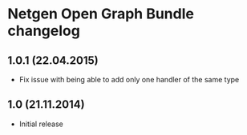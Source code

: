 Netgen Open Graph Bundle changelog
==================================

## 1.0.1 (22.04.2015)

* Fix issue with being able to add only one handler of the same type

## 1.0 (21.11.2014)

* Initial release
